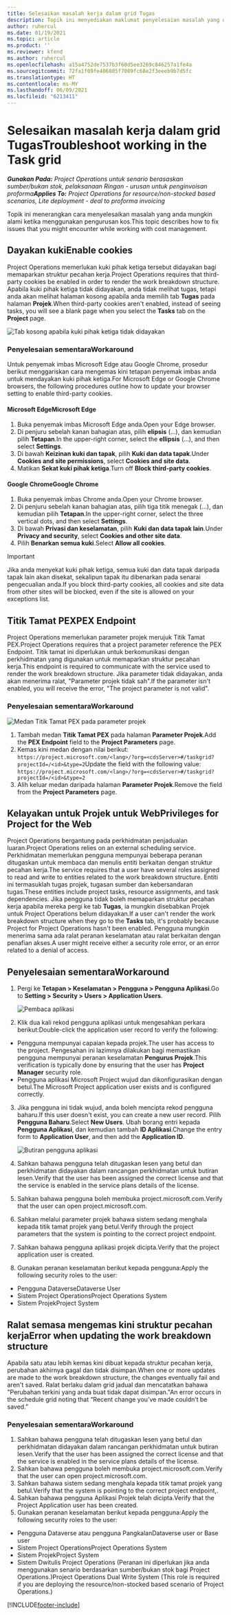 ```yaml
---
title: Selesaikan masalah kerja dalam grid Tugas
description: Topik ini menyediakan maklumat penyelesaian masalah yang diperlukan apabila menggunakan grid Tugas.
author: ruhercul
ms.date: 01/19/2021
ms.topic: article
ms.product: ''
ms.reviewer: kfend
ms.author: ruhercul
ms.openlocfilehash: a15a4752de7537b3f60d5ee3269c846257a1fe4a
ms.sourcegitcommit: 72fa1f09fe406805f7009fc68e2f3eeeb9b7d5fc
ms.translationtype: HT
ms.contentlocale: ms-MY
ms.lasthandoff: 06/09/2021
ms.locfileid: "6213411"
---
```

# <a name="troubleshoot-working-in-the-task-grid"></a><span data-ttu-id="1a393-103">Selesaikan masalah kerja dalam grid Tugas</span><span class="sxs-lookup"><span data-stu-id="1a393-103">Troubleshoot working in the Task grid</span></span> 

<span data-ttu-id="1a393-104">_**Gunakan Pada:** Project Operations untuk senario berasaskan sumber/bukan stok, pelaksanaan Ringan - urusan untuk penginvoisan proforma_</span><span class="sxs-lookup"><span data-stu-id="1a393-104">_**Applies To:** Project Operations for resource/non-stocked based scenarios, Lite deployment - deal to proforma invoicing_</span></span>

<span data-ttu-id="1a393-105">Topik ini menerangkan cara menyelesaikan masalah yang anda mungkin alami ketika menggunakan pengurusan kos.</span><span class="sxs-lookup"><span data-stu-id="1a393-105">This topic describes how to fix issues that you might encounter while working with cost management.</span></span>

## <a name="enable-cookies"></a><span data-ttu-id="1a393-106">Dayakan kuki</span><span class="sxs-lookup"><span data-stu-id="1a393-106">Enable cookies</span></span>

<span data-ttu-id="1a393-107">Project Operations memerlukan kuki pihak ketiga tersebut didayakan bagi memaparkan struktur pecahan kerja.</span><span class="sxs-lookup"><span data-stu-id="1a393-107">Project Operations requires that third-party cookies be enabled in order to render the work breakdown structure.</span></span> <span data-ttu-id="1a393-108">Apabila kuki pihak ketiga tidak didayakan, anda tidak melihat tugas, tetapi anda akan melihat halaman kosong apabila anda memilih tab **Tugas** pada halaman **Projek**.</span><span class="sxs-lookup"><span data-stu-id="1a393-108">When third-party cookies aren't enabled, instead of seeing tasks, you will see a blank page when you select the **Tasks** tab on the **Project** page.</span></span>

![Tab kosong apabila kuki pihak ketiga tidak didayakan](media/blankschedule.png)


### <a name="workaround"></a><span data-ttu-id="1a393-110">Penyelesaian sementara</span><span class="sxs-lookup"><span data-stu-id="1a393-110">Workaround</span></span>
<span data-ttu-id="1a393-111">Untuk penyemak imbas Microsoft Edge atau Google Chrome, prosedur berikut menggariskan cara mengemas kini tetapan penyemak imbas anda untuk mendayakan kuki pihak ketiga.</span><span class="sxs-lookup"><span data-stu-id="1a393-111">For Microsoft Edge or Google Chrome browsers, the following procedures outline how to update your browser setting to enable third-party cookies.</span></span>

#### <a name="microsoft-edge"></a><span data-ttu-id="1a393-112">Microsoft Edge</span><span class="sxs-lookup"><span data-stu-id="1a393-112">Microsoft Edge</span></span>

1. <span data-ttu-id="1a393-113">Buka penyemak imbas Microsoft Edge anda.</span><span class="sxs-lookup"><span data-stu-id="1a393-113">Open your Edge browser.</span></span>
2. <span data-ttu-id="1a393-114">Di penjuru sebelah kanan bahagian atas, pilih **elipsis** (...), dan kemudian pilih **Tetapan**.</span><span class="sxs-lookup"><span data-stu-id="1a393-114">In the upper-right corner, select the **ellipsis** (...), and then select **Settings**.</span></span>
3. <span data-ttu-id="1a393-115">Di bawah **Keizinan kuki dan tapak**, pilih **Kuki dan data tapak**.</span><span class="sxs-lookup"><span data-stu-id="1a393-115">Under **Cookies and site permissions**, select **Cookies and site data**.</span></span>
4. <span data-ttu-id="1a393-116">Matikan **Sekat kuki pihak ketiga**.</span><span class="sxs-lookup"><span data-stu-id="1a393-116">Turn off **Block third-party cookies**.</span></span>

#### <a name="google-chrome"></a><span data-ttu-id="1a393-117">Google Chrome</span><span class="sxs-lookup"><span data-stu-id="1a393-117">Google Chrome</span></span>

1. <span data-ttu-id="1a393-118">Buka penyemak imbas Chrome anda.</span><span class="sxs-lookup"><span data-stu-id="1a393-118">Open your Chrome browser.</span></span>
2. <span data-ttu-id="1a393-119">Di penjuru sebelah kanan bahagian atas, pilih tiga titik menegak (...), dan kemudian pilih **Tetapan**.</span><span class="sxs-lookup"><span data-stu-id="1a393-119">In the upper-right corner, select the three vertical dots, and then select **Settings**.</span></span>
3. <span data-ttu-id="1a393-120">Di bawah **Privasi dan keselamatan**, pilih **Kuki dan data tapak lain**.</span><span class="sxs-lookup"><span data-stu-id="1a393-120">Under **Privacy and security**, select **Cookies and other site data**.</span></span>
4. <span data-ttu-id="1a393-121">Pilih **Benarkan semua kuki**.</span><span class="sxs-lookup"><span data-stu-id="1a393-121">Select **Allow all cookies**.</span></span>

> [!IMPORTANT]
> <span data-ttu-id="1a393-122">Jika anda menyekat kuki pihak ketiga, semua kuki dan data tapak daripada tapak lain akan disekat, sekalipun tapak itu dibenarkan pada senarai pengecualian anda.</span><span class="sxs-lookup"><span data-stu-id="1a393-122">If you block third-party cookies, all cookies and site data from other sites will be blocked, even if the site is allowed on your exceptions list.</span></span>

## <a name="pex-endpoint"></a><span data-ttu-id="1a393-123">Titik Tamat PEX</span><span class="sxs-lookup"><span data-stu-id="1a393-123">PEX Endpoint</span></span>

<span data-ttu-id="1a393-124">Project Operations memerlukan parameter projek merujuk Titik Tamat PEX.</span><span class="sxs-lookup"><span data-stu-id="1a393-124">Project Operations requires that a project parameter reference the PEX Endpoint.</span></span> <span data-ttu-id="1a393-125">Titik tamat ini diperlukan untuk berkomunikasi dengan perkhidmatan yang digunakan untuk memaparkan struktur pecahan kerja.</span><span class="sxs-lookup"><span data-stu-id="1a393-125">This endpoint is required to communicate with the service used to render the work breakdown structure.</span></span> <span data-ttu-id="1a393-126">Jika parameter tidak didayakan, anda akan menerima ralat, "Parameter projek tidak sah".</span><span class="sxs-lookup"><span data-stu-id="1a393-126">If the parameter isn't enabled, you will receive the error, "The project parameter is not valid".</span></span> 

### <a name="workaround"></a><span data-ttu-id="1a393-127">Penyelesaian sementara</span><span class="sxs-lookup"><span data-stu-id="1a393-127">Workaround</span></span>
 ![Medan Titik Tamat PEX pada parameter projek](media/projectparameter.png)

1. <span data-ttu-id="1a393-129">Tambah medan **Titik Tamat PEX** pada halaman **Parameter Projek**.</span><span class="sxs-lookup"><span data-stu-id="1a393-129">Add the **PEX Endpoint** field to the **Project Parameters** page.</span></span>
2. <span data-ttu-id="1a393-130">Kemas kini medan dengan nilai berikut: `https://project.microsoft.com/<lang>/?org=<cdsServer>#/taskgrid?projectId=/<id>&type=2`</span><span class="sxs-lookup"><span data-stu-id="1a393-130">Update the field with the following value: `https://project.microsoft.com/<lang>/?org=<cdsServer>#/taskgrid?projectId=/<id>&type=2`</span></span>
3. <span data-ttu-id="1a393-131">Alih keluar medan daripada halaman **Parameter Projek**.</span><span class="sxs-lookup"><span data-stu-id="1a393-131">Remove the field from the **Project Parameters** page.</span></span>

## <a name="privileges-for-project-for-the-web"></a><span data-ttu-id="1a393-132">Kelayakan untuk Projek untuk Web</span><span class="sxs-lookup"><span data-stu-id="1a393-132">Privileges for Project for the Web</span></span>

<span data-ttu-id="1a393-133">Project Operations bergantung pada perkhidmatan penjadualan luaran.</span><span class="sxs-lookup"><span data-stu-id="1a393-133">Project Operations relies on an external scheduling service.</span></span> <span data-ttu-id="1a393-134">Perkhidmatan memerlukan pengguna mempunyai beberapa peranan ditugaskan untuk membaca dan menulis entiti berkaitan dengan struktur pecahan kerja.</span><span class="sxs-lookup"><span data-stu-id="1a393-134">The service requires that a user have several roles assigned to read and write to entities related to the work breakdown structure.</span></span> <span data-ttu-id="1a393-135">Entiti ini termasuklah tugas projek, tugasan sumber dan kebersandaran tugas.</span><span class="sxs-lookup"><span data-stu-id="1a393-135">These entities include project tasks, resource assignments, and task dependencies.</span></span> <span data-ttu-id="1a393-136">Jika pengguna tidak boleh memaparkan struktur pecahan kerja apabila mereka pergi ke tab **Tugas**, ia mungkin disebabkan Projek untuk Project Operations belum didayakan.</span><span class="sxs-lookup"><span data-stu-id="1a393-136">If a user can't render the work breakdown structure when they go to the **Tasks** tab, it's probably because Project for Project Operations hasn't been enabled.</span></span> <span data-ttu-id="1a393-137">Pengguna mungkin menerima sama ada ralat peranan keselamatan atau ralat berkaitan dengan penafian akses.</span><span class="sxs-lookup"><span data-stu-id="1a393-137">A user might receive either a security role error, or an error related to a denial of access.</span></span>


## <a name="workaround"></a><span data-ttu-id="1a393-138">Penyelesaian sementara</span><span class="sxs-lookup"><span data-stu-id="1a393-138">Workaround</span></span>

1. <span data-ttu-id="1a393-139">Pergi ke **Tetapan > Keselamatan > Pengguna > Pengguna Aplikasi**.</span><span class="sxs-lookup"><span data-stu-id="1a393-139">Go to **Setting > Security > Users > Application Users**.</span></span>  

   ![Pembaca aplikasi](media/applicationuser.jpg)
   
2. <span data-ttu-id="1a393-141">Klik dua kali rekod pengguna aplikasi untuk mengesahkan perkara berikut:</span><span class="sxs-lookup"><span data-stu-id="1a393-141">Double-click the application user record to verify the following:</span></span>

 - <span data-ttu-id="1a393-142">Pengguna mempunyai capaian kepada projek.</span><span class="sxs-lookup"><span data-stu-id="1a393-142">The user has access to the project.</span></span> <span data-ttu-id="1a393-143">Pengesahan ini lazimnya dilakukan bagi memastikan pengguna mempunyai peranan keselamatan **Pengurus Projek**.</span><span class="sxs-lookup"><span data-stu-id="1a393-143">This verification is typically done by ensuring that the user has **Project Manager** security role.</span></span>
 - <span data-ttu-id="1a393-144">Pengguna aplikasi Microsoft Project wujud dan dikonfigurasikan dengan betul.</span><span class="sxs-lookup"><span data-stu-id="1a393-144">The Microsoft Project application user exists and is configured correctly.</span></span>
 
3. <span data-ttu-id="1a393-145">Jika pengguna ini tidak wujud, anda boleh mencipta rekod pengguna baharu.</span><span class="sxs-lookup"><span data-stu-id="1a393-145">If this user doesn't exist, you can create a new user record.</span></span> <span data-ttu-id="1a393-146">Pilih **Pengguna Baharu**.</span><span class="sxs-lookup"><span data-stu-id="1a393-146">Select **New Users**.</span></span> <span data-ttu-id="1a393-147">Ubah borang entri kepada **Pengguna Aplikasi**, dan kemudian tambah **ID Aplikasi**.</span><span class="sxs-lookup"><span data-stu-id="1a393-147">Change the entry form to **Application User**, and then add the **Application ID**.</span></span>

   ![Butiran pengguna aplikasi](media/applicationuserdetails.jpg)

4. <span data-ttu-id="1a393-149">Sahkan bahawa pengguna telah ditugaskan lesen yang betul dan perkhidmatan didayakan dalam rancangan perkhidmatan untuk butiran lesen.</span><span class="sxs-lookup"><span data-stu-id="1a393-149">Verify that the user has been assigned the correct license and that the service is enabled in the service plans details of the license.</span></span>
5. <span data-ttu-id="1a393-150">Sahkan bahawa pengguna boleh membuka project.microsoft.com.</span><span class="sxs-lookup"><span data-stu-id="1a393-150">Verify that the user can open project.microsoft.com.</span></span>
6. <span data-ttu-id="1a393-151">Sahkan melalui parameter projek bahawa sistem sedang menghala kepada titik tamat projek yang betul.</span><span class="sxs-lookup"><span data-stu-id="1a393-151">Verify through the project parameters that the system is pointing to the correct project endpoint.</span></span>
7. <span data-ttu-id="1a393-152">Sahkan bahawa pengguna aplikasi projek dicipta.</span><span class="sxs-lookup"><span data-stu-id="1a393-152">Verify that the project application user is created.</span></span>
8. <span data-ttu-id="1a393-153">Gunakan peranan keselamatan berikut kepada pengguna:</span><span class="sxs-lookup"><span data-stu-id="1a393-153">Apply the following security roles to the user:</span></span>

  - <span data-ttu-id="1a393-154">Pengguna Dataverse</span><span class="sxs-lookup"><span data-stu-id="1a393-154">Dataverse User</span></span>
  - <span data-ttu-id="1a393-155">Sistem Project Operations</span><span class="sxs-lookup"><span data-stu-id="1a393-155">Project Operations System</span></span>
  - <span data-ttu-id="1a393-156">Sistem Projek</span><span class="sxs-lookup"><span data-stu-id="1a393-156">Project System</span></span>

## <a name="error-when-updating-the-work-breakdown-structure"></a><span data-ttu-id="1a393-157">Ralat semasa mengemas kini struktur pecahan kerja</span><span class="sxs-lookup"><span data-stu-id="1a393-157">Error when updating the work breakdown structure</span></span>

<span data-ttu-id="1a393-158">Apabila satu atau lebih kemas kini dibuat kepada struktur pecahan kerja, perubahan akhirnya gagal dan tidak disimpan.</span><span class="sxs-lookup"><span data-stu-id="1a393-158">When one or more updates are made to the work breakdown structure, the changes eventually fail and aren't saved.</span></span> <span data-ttu-id="1a393-159">Ralat berlaku dalam grid jadual dan mencatatkan bahawa "Perubahan terkini yang anda buat tidak dapat disimpan."</span><span class="sxs-lookup"><span data-stu-id="1a393-159">An error occurs in the schedule grid noting that “Recent change you’ve made couldn’t be saved.”</span></span>

### <a name="workaround"></a><span data-ttu-id="1a393-160">Penyelesaian sementara</span><span class="sxs-lookup"><span data-stu-id="1a393-160">Workaround</span></span>

1. <span data-ttu-id="1a393-161">Sahkan bahawa pengguna telah ditugaskan lesen yang betul dan perkhidmatan didayakan dalam rancangan perkhidmatan untuk butiran lesen.</span><span class="sxs-lookup"><span data-stu-id="1a393-161">Verify that the user has been assigned the correct license and that the service is enabled in the service plans details of the license.</span></span>
2. <span data-ttu-id="1a393-162">Sahkan bahawa pengguna boleh membuka project.microsoft.com.</span><span class="sxs-lookup"><span data-stu-id="1a393-162">Verify that the user can open project.microsoft.com.</span></span>
3. <span data-ttu-id="1a393-163">Sahkan bahawa sistem sedang menghala kepada titik tamat projek yang betul.</span><span class="sxs-lookup"><span data-stu-id="1a393-163">Verify that the system is pointing to the correct project endpoint,.</span></span>
4. <span data-ttu-id="1a393-164">Sahkan bahawa pengguna Aplikasi Projek telah dicipta.</span><span class="sxs-lookup"><span data-stu-id="1a393-164">Verify that the Project Application user has been created.</span></span>
5. <span data-ttu-id="1a393-165">Gunakan peranan keselamatan berikut kepada pengguna:</span><span class="sxs-lookup"><span data-stu-id="1a393-165">Apply the following security roles to the user:</span></span>
  
  - <span data-ttu-id="1a393-166">Pengguna Dataverse atau pengguna Pangkalan</span><span class="sxs-lookup"><span data-stu-id="1a393-166">Dataverse user or Base user</span></span>
  - <span data-ttu-id="1a393-167">Sistem Project Operations</span><span class="sxs-lookup"><span data-stu-id="1a393-167">Project Operations System</span></span>
  - <span data-ttu-id="1a393-168">Sistem Projek</span><span class="sxs-lookup"><span data-stu-id="1a393-168">Project System</span></span>
  - <span data-ttu-id="1a393-169">Sistem Dwitulis Project Operations (Peranan ini diperlukan jika anda menggunakan senario berdasarkan sumber/bukan stok bagi Project Operations.)</span><span class="sxs-lookup"><span data-stu-id="1a393-169">Project Operations Dual Write System (This role is required if you are deploying the resource/non-stocked based scenario of Project Operations.)</span></span>


[!INCLUDE[footer-include](../includes/footer-banner.md)]
